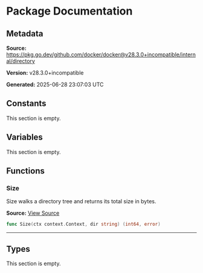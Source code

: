 # Package Documentation

## Metadata

**Source:** https://pkg.go.dev/github.com/docker/docker@v28.3.0+incompatible/internal/directory

**Version:** v28.3.0+incompatible

**Generated:** 2025-06-28 23:07:03 UTC

## Constants

This section is empty.

## Variables

This section is empty.

## Functions

### Size

Size walks a directory tree and returns its total size in bytes.

**Source:** [View Source](https://github.com/docker/docker/blob/v28.3.0/internal/directory/directory.go#L6)  

```go
func Size(ctx context.Context, dir string) (int64, error)
```

---

## Types

This section is empty.


